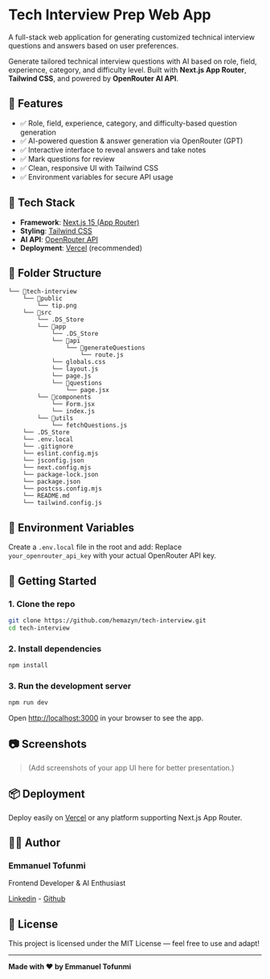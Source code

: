 # Tech Interview Prep Web App

A full-stack web application for generating customized technical interview questions and answers based on user preferences.

Generate tailored technical interview questions with AI based on role, field, experience, category, and difficulty level. Built with **Next.js App Router**, **Tailwind CSS**, and powered by **OpenRouter AI API**.

## 🌟 Features

- ✅ Role, field, experience, category, and difficulty-based question generation
- ✅ AI-powered question & answer generation via OpenRouter (GPT)
- ✅ Interactive interface to reveal answers and take notes
- ✅ Mark questions for review
- ✅ Clean, responsive UI with Tailwind CSS
- ✅ Environment variables for secure API usage

## 🧰 Tech Stack

- **Framework**: [Next.js 15 (App Router)](https://nextjs.org/)
- **Styling**: [Tailwind CSS](https://tailwindcss.com/)
- **AI API**: [OpenRouter API](https://openrouter.ai/)
- **Deployment**: [Vercel](https://vercel.com/) (recommended)

## 📁 Folder Structure

```
└── 📁tech-interview
    └── 📁public
        └── tip.png
    └── 📁src
        └── .DS_Store
        └── 📁app
            └── .DS_Store
            └── 📁api
                └── 📁generateQuestions
                    └── route.js
            └── globals.css
            └── layout.js
            └── page.js
            └── 📁questions
                └── page.jsx
        └── 📁components
            └── Form.jsx
            └── index.js
        └── 📁utils
            └── fetchQuestions.js
    └── .DS_Store
    └── .env.local
    └── .gitignore
    └── eslint.config.mjs
    └── jsconfig.json
    └── next.config.mjs
    └── package-lock.json
    └── package.json
    └── postcss.config.mjs
    └── README.md
    └── tailwind.config.js
```

## 🔐 Environment Variables

Create a `.env.local` file in the root and add:
Replace `your_openrouter_api_key` with your actual OpenRouter API key.

## 🚀 Getting Started

### 1. Clone the repo

```bash
git clone https://github.com/hemazyn/tech-interview.git
cd tech-interview
```

### 2. Install dependencies

```bash
npm install
```

### 3. Run the development server

```bash
npm run dev
```

Open [http://localhost:3000](http://localhost:3000) in your browser to see the app.

## 📷 Screenshots

> (Add screenshots of your app UI here for better presentation.)

## 📦 Deployment

Deploy easily on [Vercel](https://vercel.com/) or any platform supporting Next.js App Router.

## 🧑‍💻 Author
### Emmanuel Tofunmi
Frontend Developer & AI Enthusiast

[Linkedin](https://www.linkedin.com/in/devEmma/) - [Github](https://github.com/Hemazyn)

## 📄 License

This project is licensed under the MIT License — feel free to use and adapt!

---

**Made with ❤️ by Emmanuel Tofunmi**